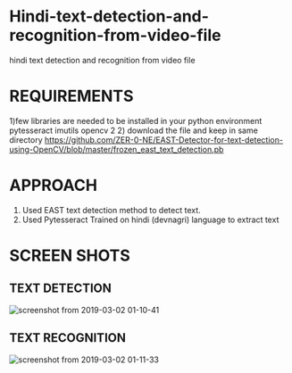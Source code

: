# Hindi-text-detection-and-recognition-from-video-file
hindi text detection and recognition from video file

# REQUIREMENTS
1)few libraries are needed to be installed in your python environment
  pytesseract
  imutils
  opencv 2
2) download the file and keep in same directory https://github.com/ZER-0-NE/EAST-Detector-for-text-detection-using-OpenCV/blob/master/frozen_east_text_detection.pb


# APPROACH
1. Used EAST text detection method to detect text.
2. Used Pytesseract Trained on hindi (devnagri) language to extract text


# SCREEN SHOTS
## TEXT DETECTION
![screenshot from 2019-03-02 01-10-41](https://user-images.githubusercontent.com/21353494/53662277-87054880-3c88-11e9-90b4-21bf522c788f.png)
## TEXT RECOGNITION
![screenshot from 2019-03-02 01-11-33](https://user-images.githubusercontent.com/21353494/53662279-879ddf00-3c88-11e9-995a-566331df8c78.png)
